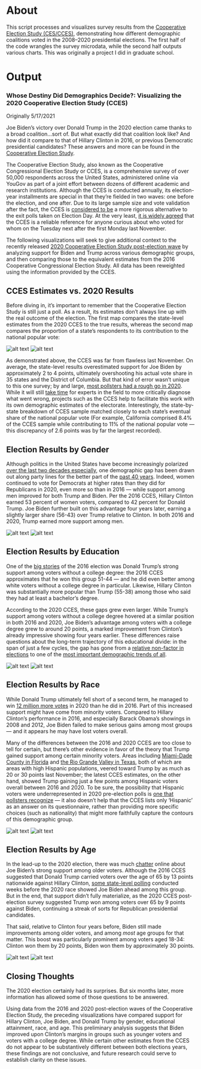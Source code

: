 # About
This script processes and visualizes survey results from the [Cooperative Election Study (CES/CCES)](https://cces.gov.harvard.edu), demonstrating how different demographic coalitions voted in the 2008–2020 presidential elections. The first half of the code wrangles the survey microdata, while the second half outputs various charts. This was originally a project I did in graduate school.


# Output
### Whose Destiny Did Demographics Decide?: Visualizing the 2020 Cooperative Election Study (CCES)
Originally 5/17/2021

Joe Biden’s victory over Donald Trump in the 2020 election came thanks
to a broad coalition…sort of. But what exactly did that coalition look
like? And how did it compare to that of Hillary Clinton in 2016, or
previous Democratic presidential candidates? These answers and more can
be found in the [Cooperative Election
Study](https://cces.gov.harvard.edu/).

The Cooperative Election Study, also known as the Cooperative
Congressional Election Study or CCES, is a comprehensive survey of over
50,000 respondents across the United States, administered online via
YouGov as part of a joint effort between dozens of different academic
and research institutions. Although the CCES is conducted annually, its
election-year installments are special in that they’re fielded in two
waves: one before the election, and one after. Due to its large sample
size and vote validation after the fact, the CCES is [considered to
be](https://fivethirtyeight.com/videos/be-wary-of-exit-polls-this-year-well-and-all-years/)
a more rigorous alternative to the exit polls taken on Election Day. At
the very least, [it is widely
agreed](https://centerforpolitics.org/crystalball/articles/another-look-back-at-2016/)
that the CCES is a reliable reference for anyone curious about who voted
for whom on the Tuesday next after the first Monday last November.

The following visualizations will seek to give additional context to the
recently released [2020 Cooperative Election Study post-election
wave](https://dataverse.harvard.edu/dataset.xhtml?persistentId=doi%3A10.7910/DVN/E9N6PH)
by analyzing support for Biden and Trump across various demographic
groups, and then comparing those to the equivalent estimates from the
2016 Cooperative Congressional Election Study. All data has been
reweighted using the information provided by the CCES.

## CCES Estimates vs. 2020 Results

Before diving in, it’s important to remember that the Cooperative
Election Study is still just a poll. As a result, its estimates don’t
always line up with the real outcome of the election. The first map
compares the state-level estimates from the 2020 CCES to the true
results, whereas the second map compares the proportion of a state’s
respondents to its contribution to the national popular vote:

![alt text](https://github.com/bradwascher/portfolio-surveyviz/blob/main/images/1.png)
![alt text](https://github.com/bradwascher/portfolio-surveyviz/blob/main/images/2.png)


As demonstrated above, the CCES was far from flawless last November. On
average, the state-level results overestimated support for Joe Biden by
approximately 2 to 4 points, ultimately overshooting his actual vote
share in 35 states and the District of Columbia. But that kind of error
wasn’t unique to this one survey; by and large, [most pollsters had a
rough go in
2020](https://fivethirtyeight.com/features/the-death-of-polling-is-greatly-exaggerated/).
While it will still [take
time](https://www.aapor.org/Publications-Media/Press-Releases/AAPOR-Convenes-Task-Force-to-Formally-Examine-Poll.aspx)
for experts in the field to more critically diagnose what went wrong,
projects such as the CCES help to facilitate this work with its own
demographic estimates of the electorate. Interestingly, the
state-by-state breakdown of CCES sample matched closely to each state’s
eventual share of the national popular vote (For example, California
comprised 8.4% of the CCES sample while contributing to 11% of the
national popular vote — this discrepancy of 2.6 points was by far the
largest recorded).

## Election Results by Gender

Although politics in the United States have become increasingly
polarized [over the last two decades
especially](https://www.pewresearch.org/politics/2019/12/17/in-a-politically-polarized-era-sharp-divides-in-both-partisan-coalitions/),
one demographic gap has been drawn out along party lines for the better
part of the [past 40
years](https://www.pewresearch.org/politics/2019/12/17/in-a-politically-polarized-era-sharp-divides-in-both-partisan-coalitions/).
Indeed, women continued to vote for Democrats at higher rates than they
did for Republicans in 2020, even more so than in 2016 — while support
among men improved for both Trump and Biden. Per the 2016 CCES, Hillary
Clinton earned 53 percent of women voters, compared to 42 percent for
Donald Trump. Joe Biden further built on this advantage four years
later, earning a slightly larger share (56-43) over Trump relative to
Clinton. In both 2016 and 2020, Trump earned more support among men.

![alt text](https://github.com/bradwascher/portfolio-surveyviz/blob/main/images/3.png)
![alt text](https://github.com/bradwascher/portfolio-surveyviz/blob/main/images/4.png)


## Election Results by Education

One of the [big
stories](https://www.brookings.edu/research/americas-electoral-future_2018/)
of the 2016 election was Donald Trump’s strong support among voters
without a college degree: the 2016 CCES approximates that he won this
group 51-44 — and he did even better among white voters without a
college degree in particular. Likewise, Hillary Clinton was
substantially more popular than Trump (55-38) among those who said they
had at least a bachelor’s degree.

According to the 2020 CCES, these gaps grew even larger. While Trump’s
support among voters without a college degree hovered at a similar
position in both 2016 and 2020, Joe Biden’s advantage among voters with
a college degree grew to around 20 points, a marked improvement from
Clinton’s already impressive showing four years earlier. These
differences raise questions about the long-term trajectory of this
educational divide: in the span of just a few cycles, the gap has gone
from a [relative non-factor in
elections](https://www.pewresearch.org/fact-tank/2016/09/15/educational-divide-in-vote-preferences-on-track-to-be-wider-than-in-recent-elections/)
to one of the [most important demographic trends of
all](https://www.nytimes.com/2020/05/12/upshot/polls-2020-trump-biden.html).

![alt text](https://github.com/bradwascher/portfolio-surveyviz/blob/main/images/5.png)
![alt text](https://github.com/bradwascher/portfolio-surveyviz/blob/main/images/6.png)


## Election Results by Race

While Donald Trump ultimately fell short of a second term, he managed to
win [12 million more
votes](https://uselectionatlas.org/RESULTS/index.html) in 2020 than he
did in 2016. Part of this increased support might have come from
minority voters. Compared to Hillary Clinton’s performance in 2016, and
especially Barack Obama’s showings in 2008 and 2012, Joe Biden failed to
make serious gains among most groups — and it appears he may have lost
voters overall.

Many of the differences between the 2016 and 2020 CCES are too close to
tell for certain, but there’s other evidence in favor of the theory that
Trump gained support among certain minority voters. Areas including
[Miami-Dade County in
Florida](https://twitter.com/xxxneonslavexxx/status/1328853223214559233)
and [the Rio Grande Valley in
Texas](https://www.theguardian.com/commentisfree/2020/nov/24/the-10-swing-state-counties-that-tell-the-story-of-the-2020-election),
both of which are areas with high Hispanic populations, veered toward
Trump by as much as 20 or 30 points last November; the latest CCES
estimates, on the other hand, showed Trump gaining just a few points
among Hispanic voters overall between 2016 and 2020. To be sure, the
possibility that Hispanic voters were underrepresented in 2020
pre-election polls is [one that pollsters
recognize](https://www.nytimes.com/2020/11/10/upshot/polls-what-went-wrong.html)
— it also doesn’t help that the CCES lists only ‘Hispanic’ as an answer
on its questionnaire, rather than providing more specific choices (such
as nationality) that might more faithfully capture the contours of this
demographic group.

![alt text](https://github.com/bradwascher/portfolio-surveyviz/blob/main/images/7.png)
![alt text](https://github.com/bradwascher/portfolio-surveyviz/blob/main/images/8.png)


## Election Results by Age

In the lead-up to the 2020 election, there was much
[chatter](https://www.brookings.edu/blog/the-avenue/2020/10/28/older-voters-may-secure-a-biden-victory-in-2020s-swing-states/)
online about Joe Biden’s strong support among older voters. Although the
2016 CCES suggested that Donald Trump carried voters over the age of 65
by 13 points nationwide against Hillary Clinton, [some state-level
polling](https://int.nyt.com/data/documenttools/flpa-0930-crosstabs/16c21b7ab34ed4d1/full.pdf)
conducted weeks before the 2020 race showed Joe Biden ahead among this
group. But in the end, that support didn’t fully materialize, as the
2020 CCES post-election survey suggested Trump won among voters over 65
by 9 points against Biden, continuing a streak of sorts for Republican
presidential candidates.

That said, relative to Clinton four years before, Biden still made
improvements among older voters, and among *most* age groups for that
matter. This boost was particularly prominent among voters aged 18-34:
Clinton won them by 20 points, Biden won them by approximately 30
points.

![alt text](https://github.com/bradwascher/portfolio-surveyviz/blob/main/images/9.png)
![alt text](https://github.com/bradwascher/portfolio-surveyviz/blob/main/images/10.png)


## Closing Thoughts

The 2020 election certainly had its surprises. But six months later,
more information has allowed some of those questions to be answered.

Using data from the 2016 and 2020 post-election waves of the Cooperative
Election Study, the preceding visualizations have compared support for
Hillary Clinton, Joe Biden, and Donald Trump by gender, educational
attainment, race, and age. This preliminary analysis suggests that Biden
improved upon Clinton’s margins in groups such as younger voters and
voters with a college degree. While certain other estimates from the
CCES do not appear to be substantively different between both elections
years, these findings are not conclusive, and future research could
serve to establish clarity on these issues.
